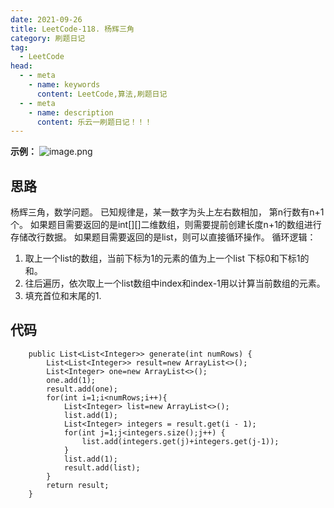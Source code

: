 ```yaml
---
date: 2021-09-26
title: LeetCode-118. 杨辉三角
category: 刷题日记
tag:
  - LeetCode
head:
  - - meta
    - name: keywords
      content: LeetCode,算法,刷题日记
  - - meta
    - name: description
      content: 乐云一刷题日记！！！
---
```

**示例：**
![image.png](https://leyuna-blog-img.oss-cn-hangzhou.aliyuncs.com/image/2021-09-26/image.png)
## 思路
杨辉三角，数学问题。
已知规律是，某一数字为头上左右数相加， 第n行数有n+1个。
如果题目需要返回的是int[][]二维数组，则需要提前创建长度n+1的数组进行存储改行数据。
如果题目需要返回的是list，则可以直接循环操作。
循环逻辑：
1. 取上一个list的数组，当前下标为1的元素的值为上一个list 下标0和下标1的和。
2. 往后遍历，依次取上一个list数组中index和index-1用以计算当前数组的元素。
3. 填充首位和末尾的1.

## 代码
```
    public List<List<Integer>> generate(int numRows) {
        List<List<Integer>> result=new ArrayList<>();
        List<Integer> one=new ArrayList<>();
        one.add(1);
        result.add(one);
        for(int i=1;i<numRows;i++){
            List<Integer> list=new ArrayList<>();
            list.add(1);
            List<Integer> integers = result.get(i - 1);
            for(int j=1;j<integers.size();j++) {
                list.add(integers.get(j)+integers.get(j-1));
            }
            list.add(1);
            result.add(list);
        }
        return result;
    }
```
